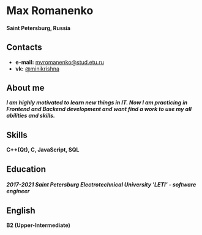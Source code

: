 Max Romanenko
=============
#### Saint Petersburg, Russia

Contacts
--------
* **e-mail:** mvromanenko@stud.etu.ru 
* **vk:** [@minikrishna](https://vk.com/minikrishna)

About me
--------
**_I am highly motivated to learn new things in IT. Now I am practicing in Frontend and Backend development and want find a work to use my all abilities and skills._**
 
Skills
------
**C++(Qt), C, JavaScript, SQL**

Education
---------
##### 2017-2021 Saint Petersburg Electrotechnical University 'LETI' - software engineer

English 
-------
**B2 (Upper-Intermediate)**
